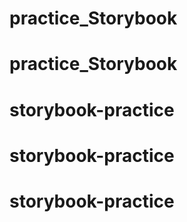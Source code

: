 # practice_Storybook
# practice_Storybook
# storybook-practice
# storybook-practice
# storybook-practice

